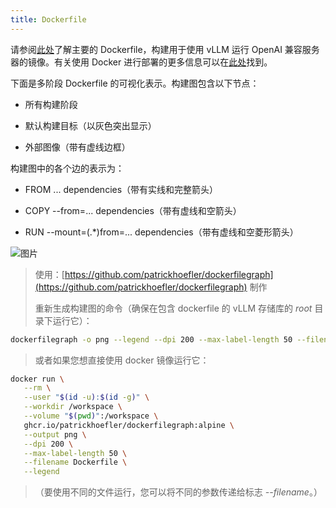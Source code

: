 ```yaml
---
title: Dockerfile
---
```



请参阅[此处](https://github.com/vllm-project/vllm/blob/main/Dockerfile)了解主要的 Dockerfile，构建用于使用 vLLM 运行 OpenAI 兼容服务器的镜像。有关使用 Docker 进行部署的更多信息可以在[此处](https://docs.vllm.ai/en/stable/serving/deploying_with_docker.html)找到。


下面是多阶段 Dockerfile 的可视化表示。构建图包含以下节点：

* 所有构建阶段

* 默认构建目标（以灰色突出显示）

* 外部图像（带有虚线边框）


构建图中的各个边的表示为：

* FROM ... dependencies（带有实线和完整箭头）

* COPY --from=... dependencies（带有虚线和空箭头）

* RUN --mount=(.*)from=... dependencies（带有虚线和空菱形箭头）

![图片](/img/docs/07-07/dockerfile-stages-dependency.png)

>使用：[https://github.com/patrickhoefler/dockerfilegraph](https://github.com/patrickhoefler/dockerfilegraph) 制作
>
>重新生成构建图的命令（确保在包含 dockerfile 的 vLLM 存储库的 *root* 目录下运行它）：
```bash
dockerfilegraph -o png --legend --dpi 200 --max-label-length 50 --filename Dockerfile
```


>或者如果您想直接使用 docker 镜像运行它：
```bash
docker run \
   --rm \
   --user "$(id -u):$(id -g)" \
   --workdir /workspace \
   --volume "$(pwd)":/workspace \
   ghcr.io/patrickhoefler/dockerfilegraph:alpine \
   --output png \
   --dpi 200 \
   --max-label-length 50 \
   --filename Dockerfile \
   --legend
```
>（要使用不同的文件运行，您可以将不同的参数传递给标志 *--filename*。）
